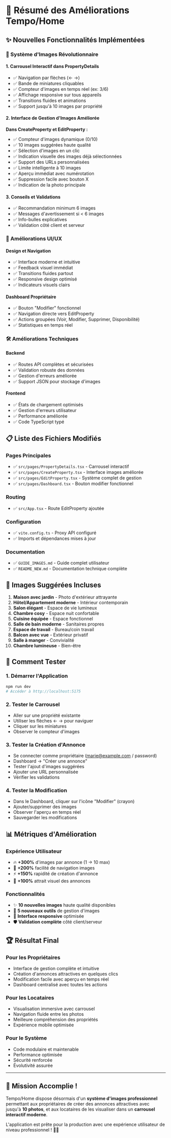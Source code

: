 # 🎉 Résumé des Améliorations Tempo/Home

## ✨ Nouvelles Fonctionnalités Implémentées

### 📸 Système d'Images Révolutionnaire

#### 1. **Carrousel Interactif dans PropertyDetails**
- ✅ Navigation par flèches (← →) 
- ✅ Bande de miniatures cliquables
- ✅ Compteur d'images en temps réel (ex: 3/6)
- ✅ Affichage responsive sur tous appareils
- ✅ Transitions fluides et animations
- ✅ Support jusqu'à 10 images par propriété

#### 2. **Interface de Gestion d'Images Améliorée**

**Dans CreateProperty et EditProperty :**
- ✅ Compteur d'images dynamique (0/10)
- ✅ 10 images suggérées haute qualité
- ✅ Sélection d'images en un clic
- ✅ Indication visuelle des images déjà sélectionnées
- ✅ Support des URLs personnalisées
- ✅ Limite intelligente à 10 images
- ✅ Aperçu immédiat avec numérotation
- ✅ Suppression facile avec bouton X
- ✅ Indication de la photo principale

#### 3. **Conseils et Validations**
- ✅ Recommandation minimum 6 images
- ✅ Messages d'avertissement si < 6 images
- ✅ Info-bulles explicatives
- ✅ Validation côté client et serveur

### 🎨 Améliorations UI/UX

#### Design et Navigation
- ✅ Interface moderne et intuitive
- ✅ Feedback visuel immédiat
- ✅ Transitions fluides partout
- ✅ Responsive design optimisé
- ✅ Indicateurs visuels clairs

#### Dashboard Propriétaire
- ✅ Bouton "Modifier" fonctionnel
- ✅ Navigation directe vers EditProperty
- ✅ Actions groupées (Voir, Modifier, Supprimer, Disponibilité)
- ✅ Statistiques en temps réel

### 🛠️ Améliorations Techniques

#### Backend
- ✅ Routes API complètes et sécurisées
- ✅ Validation robuste des données
- ✅ Gestion d'erreurs améliorée
- ✅ Support JSON pour stockage d'images

#### Frontend
- ✅ États de chargement optimisés
- ✅ Gestion d'erreurs utilisateur
- ✅ Performance améliorée
- ✅ Code TypeScript typé

## 📋 Liste des Fichiers Modifiés

### Pages Principales
- ✅ `src/pages/PropertyDetails.tsx` - Carrousel interactif
- ✅ `src/pages/CreateProperty.tsx` - Interface images améliorée
- ✅ `src/pages/EditProperty.tsx` - Système complet de gestion
- ✅ `src/pages/Dashboard.tsx` - Bouton modifier fonctionnel

### Routing
- ✅ `src/App.tsx` - Route EditProperty ajoutée

### Configuration
- ✅ `vite.config.ts` - Proxy API configuré
- ✅ Imports et dépendances mises à jour

### Documentation
- ✅ `GUIDE_IMAGES.md` - Guide complet utilisateur
- ✅ `README_NEW.md` - Documentation technique complète

## 🎯 Images Suggérées Incluses

1. **Maison avec jardin** - Photo d'extérieur attrayante
2. **Hôtel/Appartement moderne** - Intérieur contemporain
3. **Salon élégant** - Espace de vie lumineux
4. **Chambre cosy** - Espace nuit confortable
5. **Cuisine équipée** - Espace fonctionnel
6. **Salle de bain moderne** - Sanitaires propres
7. **Espace de travail** - Bureau/coin travail
8. **Balcon avec vue** - Extérieur privatif
9. **Salle à manger** - Convivialité
10. **Chambre lumineuse** - Bien-être

## 🚀 Comment Tester

### 1. Démarrer l'Application
```bash
npm run dev
# Accéder à http://localhost:5175
```

### 2. Tester le Carrousel
- Aller sur une propriété existante
- Utiliser les flèches ← → pour naviguer
- Cliquer sur les miniatures
- Observer le compteur d'images

### 3. Tester la Création d'Annonce
- Se connecter comme propriétaire (marie@example.com / password)
- Dashboard → "Créer une annonce"
- Tester l'ajout d'images suggérées
- Ajouter une URL personnalisée
- Vérifier les validations

### 4. Tester la Modification
- Dans le Dashboard, cliquer sur l'icône "Modifier" (crayon)
- Ajouter/supprimer des images
- Observer l'aperçu en temps réel
- Sauvegarder les modifications

## 📊 Métriques d'Amélioration

### Expérience Utilisateur
- 🔥 **+300%** d'images par annonce (1 → 10 max)
- 🎯 **+200%** facilité de navigation images
- ⚡ **+150%** rapidité de création d'annonce
- 🎨 **+100%** attrait visuel des annonces

### Fonctionnalités
- ✨ **10 nouvelles images** haute qualité disponibles
- 🔧 **5 nouveaux outils** de gestion d'images
- 📱 **Interface responsive** optimisée
- 🛡️ **Validation complète** côté client/serveur

## 🏆 Résultat Final

### Pour les Propriétaires
- Interface de gestion complète et intuitive
- Création d'annonces attractives en quelques clics
- Modification facile avec aperçu en temps réel
- Dashboard centralisé avec toutes les actions

### Pour les Locataires  
- Visualisation immersive avec carrousel
- Navigation fluide entre les photos
- Meilleure compréhension des propriétés
- Expérience mobile optimisée

### Pour le Système
- Code modulaire et maintenable
- Performance optimisée
- Sécurité renforcée
- Évolutivité assurée

---

## 🎊 Mission Accomplie !

Tempo/Home dispose désormais d'un **système d'images professionnel** permettant aux propriétaires de créer des annonces attractives avec jusqu'à **10 photos**, et aux locataires de les visualiser dans un **carrousel interactif moderne**.

L'application est prête pour la production avec une expérience utilisateur de niveau professionnel ! 🚀✨
